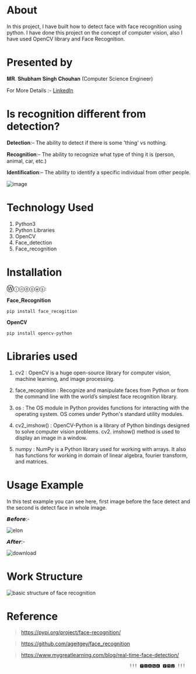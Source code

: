 # About

In this project, I have built how to detect face with face recognition using python. I have done this project on the concept of computer vision, also I have used OpenCV library and Face Recognition.

# Presented by

𝐌𝐑. 𝐒𝐡𝐮𝐛𝐡𝐚𝐦 𝐒𝐢𝐧𝐠𝐡 𝐂𝐡𝐨𝐮𝐡𝐚𝐧 (Computer Science Engineer)

For More Details :- <a href="https://www.linkedin.com/in/shubham-singh-chouhan-05a68319a/">LinkedIn</a>

# Is recognition different from detection?

𝐃𝐞𝐭𝐞𝐜𝐭𝐢𝐨𝐧:– 
The ability to detect if there is some 'thing' vs nothing. 

𝐑𝐞𝐜𝐨𝐠𝐧𝐢𝐭𝐢𝐨𝐧:– 
The ability to recognize what type of thing it is (person, animal, car, etc.) 

𝐈𝐝𝐞𝐧𝐭𝐢𝐟𝐢𝐜𝐚𝐭𝐢𝐨𝐧:– 
The ability to identify a specific individual from other people.


![image](https://user-images.githubusercontent.com/64628073/131237413-aa72868c-88c5-4dd9-83c6-0805719c4b2b.png)


# Technology Used

1. Python3
2. Python Libraries
3. OpenCV
4. Face_detection
5. Face_recognition

# Installation

Ⓦⓘⓝⓓⓞⓦⓢ:

𝐅𝐚𝐜𝐞_𝐑𝐞𝐜𝐨𝐠𝐧𝐢𝐭𝐢𝐨𝐧

	pip install face_recogition
  
𝐎𝐩𝐞𝐧𝐂𝐕

	pip install opencv-python


# Libraries used

1. cv2 : OpenCV is a huge open-source library for computer vision, machine learning, and image processing.
 
2. face_recognition : Recognize and manipulate faces from Python or from the command line with the world’s simplest face recognition library.

3. os : The OS module in Python provides functions for interacting with the operating system. OS comes under Python's standard utility modules. 
  
4. cv2_imshow() : OpenCV-Python is a library of Python bindings designed to solve computer vision problems. cv2. imshow() method is used to display an image in a window.

5. numpy : NumPy is a Python library used for working with arrays. It also has functions for working in domain of linear algebra, fourier transform, and matrices.


# Usage Example

In this test example you can see here, first image before the face detect and the second is detect face in whole image.

𝘽𝙚𝙛𝙤𝙧𝙚:-

![elon](https://user-images.githubusercontent.com/64628073/131212911-7a03d267-39c1-40c5-9d4b-6d17a540078b.jpg)

𝘼𝙛𝙩𝙚𝙧:-

![download](https://user-images.githubusercontent.com/64628073/131212926-64fcfa41-a57a-4efb-84ae-b5530ab86620.png)


# Work Structure

![basic structure of face recognition](https://user-images.githubusercontent.com/64628073/131213116-23aa99a6-44d9-42a4-8bfe-6c4afac724d3.png)


# Reference

> https://pypi.org/project/face-recognition/

> https://github.com/ageitgey/face_recognition

> https://www.mygreatlearning.com/blog/real-time-face-detection/

                                                   !!! 🆃🅷🅰🅽🅺 🆈🅾🆄 !!!
 

